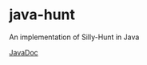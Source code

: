# java-hunt
An implementation of Silly-Hunt in Java

[JavaDoc](https://progund.github.io/java-hunt/index.html?se/itu/hunt/package-summary.html)